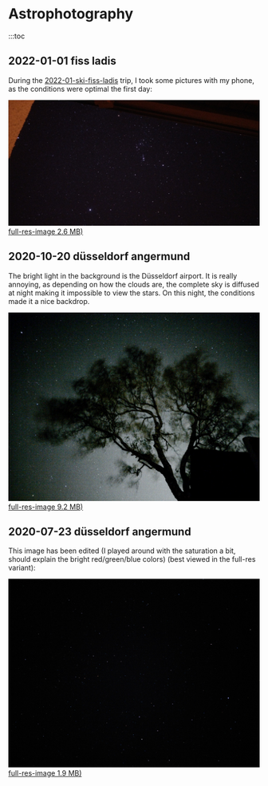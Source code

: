 # Astrophotography

:::toc

## 2022-01-01 fiss ladis

During the <a href="/events/2022/01_ski_fiss_ladis/">2022-01-ski-fiss-ladis</a> trip, I took some pictures with my phone, as the conditions were optimal the first day:

<img src="./IMG_20220101_223758_small.jpg">
<a href="./IMG_20220101_223758.jpg">full-res-image 2.6 MB)</a>

## 2020-10-20 düsseldorf angermund

The bright light in the background is the Düsseldorf airport. It is really annoying, as depending on how the clouds are, the complete sky is diffused at night making it impossible to view the stars. On this night, the conditions made it a nice backdrop.

<img loading="lazy" src="./IMG_20201020_012707_small.jpg">
<a href="./IMG_20201020_012707.jpg">full-res-image 9.2 MB)</a>

## 2020-07-23 düsseldorf angermund

This image has been edited (I played around with the saturation a bit, should explain the bright red/green/blue colors) (best viewed in the full-res variant):

<img loading="lazy" src="./IMG_20200723_123728_edited_small.jpg">
<a href="./IMG_20200723_123728_edited.jpg">full-res-image 1.9 MB)</a>

